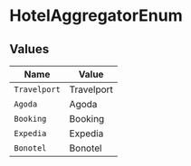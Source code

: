 # HotelAggregatorEnum


## Values

| Name         | Value        |
| ------------ | ------------ |
| `Travelport` | Travelport   |
| `Agoda`      | Agoda        |
| `Booking`    | Booking      |
| `Expedia`    | Expedia      |
| `Bonotel`    | Bonotel      |